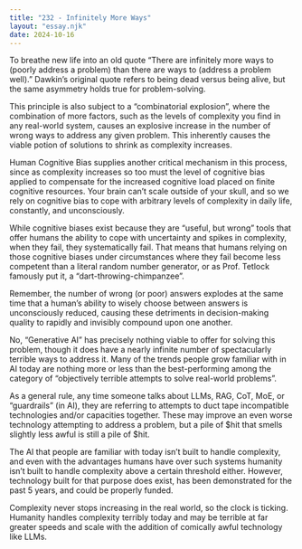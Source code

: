 ```yaml
---
title: "232 - Infinitely More Ways"
layout: "essay.njk"
date: 2024-10-16
---
```


To breathe new life into an old quote “There are infinitely more ways to (poorly address a problem) than there are ways to (address a problem well).” Dawkin’s original quote refers to being dead versus being alive, but the same asymmetry holds true for problem-solving.

This principle is also subject to a “combinatorial explosion”, where the combination of more factors, such as the levels of complexity you find in any real-world system, causes an explosive increase in the number of wrong ways to address any given problem. This inherently causes the viable potion of solutions to shrink as complexity increases.

Human Cognitive Bias supplies another critical mechanism in this process, since as complexity increases so too must the level of cognitive bias applied to compensate for the increased cognitive load placed on finite cognitive resources. Your brain can’t scale outside of your skull, and so we rely on cognitive bias to cope with arbitrary levels of complexity in daily life, constantly, and unconsciously.

While cognitive biases exist because they are “useful, but wrong” tools that offer humans the ability to cope with uncertainty and spikes in complexity, when they fail, they systematically fail. That means that humans relying on those cognitive biases under circumstances where they fail become less competent than a literal random number generator, or as Prof. Tetlock famously put it, a “dart-throwing-chimpanzee”.

Remember, the number of wrong (or poor) answers explodes at the same time that a human’s ability to wisely choose between answers is unconsciously reduced, causing these detriments in decision-making quality to rapidly and invisibly compound upon one another.

No, “Generative AI” has precisely nothing viable to offer for solving this problem, though it does have a nearly infinite number of spectacularly terrible ways to address it. Many of the trends people grow familiar with in AI today are nothing more or less than the best-performing among the category of “objectively terrible attempts to solve real-world problems”.

As a general rule, any time someone talks about LLMs, RAG, CoT, MoE, or “guardrails” (in AI), they are referring to attempts to duct tape incompatible technologies and/or capacities together. These may improve an even worse technology attempting to address a problem, but a pile of $hit that smells slightly less awful is still a pile of $hit.

The AI that people are familiar with today isn’t built to handle complexity, and even with the advantages humans have over such systems humanity isn’t built to handle complexity above a certain threshold either. However, technology built for that purpose does exist, has been demonstrated for the past 5 years, and could be properly funded.

Complexity never stops increasing in the real world, so the clock is ticking. Humanity handles complexity terribly today and may be terrible at far greater speeds and scale with the addition of comically awful technology like LLMs.

